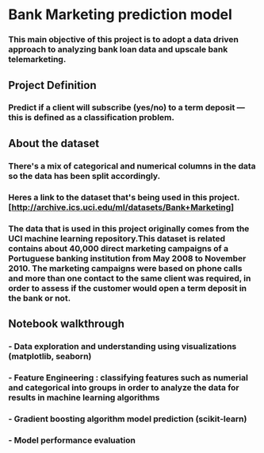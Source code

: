 # Bank Marketing prediction model
### This main objective of this project is to adopt a data driven approach to analyzing bank loan data and upscale bank telemarketing. 

## Project Definition
### Predict if a client will subscribe (yes/no) to a term deposit — this is defined as a classification problem.

## About the dataset
### There's a mix of categorical and numerical columns in the data so the data has been split accordingly. 
### Heres a link to the dataset that's being used in this project. [http://archive.ics.uci.edu/ml/datasets/Bank+Marketing]
### The data that is used in this project originally comes from the UCI machine learning repository.This dataset is related contains about 40,000 direct marketing campaigns of a Portuguese banking institution from May 2008 to November 2010. The marketing campaigns were based on phone calls and more than one contact to the same client was required, in order to assess if the customer would open a term deposit in the bank or not. 


## Notebook walkthrough
### - Data exploration and understanding using visualizations (matplotlib, seaborn)
### - Feature Engineering : classifying features such as numerial and categorical into groups in order to analyze the data for results in machine learning algorithms
### - Gradient boosting algorithm model prediction (scikit-learn)
### - Model performance evaluation


